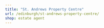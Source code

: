 ```yaml
---
title: "St. Andrews Property Centre"
url: /edinburgh/st-andrews-property-centre/
shop: estate agent
---
```

